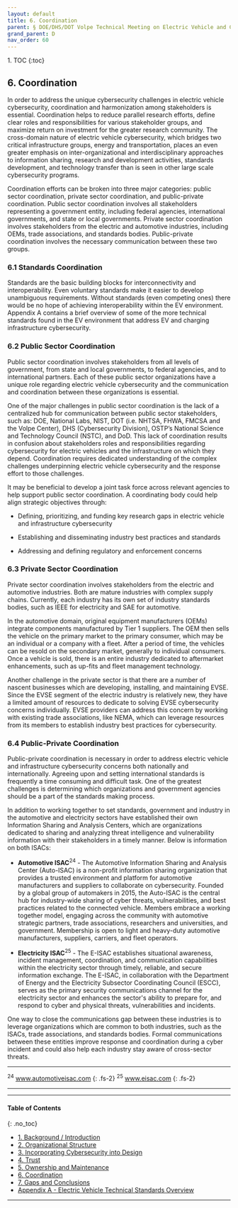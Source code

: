 ```yaml
---
layout: default
title: 6. Coordination 
parent: § DOE/DHS/DOT Volpe Technical Meeting on Electric Vehicle and Charging Station Cybersecurity Report 
grand_parent: D 
nav_order: 60 
---
```

<style>
.dont-break-out {
  /* These are technically the same, but use both */
  overflow-wrap: break-word;
  word-wrap: break-word;

  -ms-word-break: break-all;
  /* This is the dangerous one in WebKit, as it breaks things wherever */
  word-break: break-all;
  /* Instead use this non-standard one: */
  word-break: break-word;
}
</style>

<div class="dont-break-out" markdown="1">
1. TOC
{:toc}

## 6. Coordination
In order to address the unique cybersecurity challenges in electric vehicle cybersecurity, coordination and harmonization among stakeholders is essential. Coordination helps to reduce parallel research efforts, define clear roles and responsibilities for various stakeholder groups, and maximize return on investment for the greater research community. The cross-domain nature of electric vehicle cybersecurity, which bridges two critical infrastructure groups, energy and transportation, places an even greater emphasis on inter-organizational and interdisciplinary approaches to information sharing, research and development activities, standards development, and technology transfer than is seen in other large scale cybersecurity programs.

Coordination efforts can be broken into three major categories: public sector coordination, private sector coordination, and public-private coordination. Public sector coordination involves all stakeholders representing a government entity, including federal agencies, international governments, and state or local governments. Private sector coordination involves stakeholders from the electric and automotive industries, including OEMs, trade associations, and standards bodies. Public-private coordination involves the necessary communication between these two groups.

### 6.1 Standards Coordination
Standards are the basic building blocks for interconnectivity and interoperability. Even voluntary standards make it easier to develop unambiguous requirements. Without standards (even competing ones) there would be no hope of achieving interoperability within the EV environment. Appendix A contains a brief overview of some of the more technical standards found in the EV environment that address EV and charging infrastructure cybersecurity.

### 6.2 Public Sector Coordination
Public sector coordination involves stakeholders from all levels of government, from state and local governments, to federal agencies, and to international partners. Each of these public sector organizations have a unique role regarding electric vehicle cybersecurity and the communication and coordination between these organizations is essential.

One of the major challenges in public sector coordination is the lack of a centralized hub for communication between public sector stakeholders, such as: DOE, National Labs, NIST, DOT (i.e. NHTSA, FHWA, FMCSA and the Volpe Center), DHS (Cybersecurity Division), OSTP’s National Science and Technology Council (NSTC), and DoD. This lack of coordination results in confusion about stakeholders roles and responsibilities regarding cybersecurity for electric vehicles and the infrastructure on which they depend. Coordination requires dedicated understanding of the complex challenges underpinning electric vehicle cybersecurity and the response effort to those challenges.

It may be beneficial to develop a joint task force across relevant agencies to help support public sector coordination. A coordinating body could help align strategic objectives through:

- Defining, prioritizing, and funding key research gaps in electric vehicle and infrastructure cybersecurity

- Establishing and disseminating industry best practices and standards

- Addressing and defining regulatory and enforcement concerns 

### 6.3 Private Sector Coordination
Private sector coordination involves stakeholders from the electric and automotive industries. Both are mature industries with complex supply chains. Currently, each industry has its own set of industry standards bodies, such as IEEE for electricity and SAE for automotive.

In the automotive domain, original equipment manufacturers (OEMs) integrate components manufactured by Tier 1 suppliers. The OEM then sells the vehicle on the primary market to the primary consumer, which may be an individual or a company with a fleet. After a period of time, the vehicles can be resold on the secondary market, generally to individual consumers. Once a vehicle is sold, there is an entire industry dedicated to aftermarket enhancements, such as up-fits and fleet management technology.

Another challenge in the private sector is that there are a number of nascent businesses which are developing, installing, and maintaining EVSE. Since the EVSE segment of the electric industry is relatively new, they have a limited amount of resources to dedicate to solving EVSE cybersecurity concerns individually. EVSE providers can address this concern by working with existing trade associations, like NEMA, which can leverage resources from its members to establish industry best practices for cybersecurity.

### 6.4 Public-Private Coordination
Public-private coordination is necessary in order to address electric vehicle and infrastructure cybersecurity concerns both nationally and internationally. Agreeing upon and setting international standards is frequently a time consuming and difficult task. One of the greatest challenges is determining which organizations and government agencies should be a part of the standards making process.

In addition to working together to set standards, government and industry in the automotive and electricity sectors have established their own Information Sharing and Analysis Centers, which are organizations dedicated to sharing and analyzing threat intelligence and vulnerability information with their stakeholders in a timely manner. Below is information on both ISACs:

- **Automotive ISAC**<sup>24</sup> - The Automotive Information Sharing and Analysis Center (Auto-ISAC) is a non-profit information sharing organization that provides a trusted environment and platform for automotive manufacturers and suppliers to collaborate on cybersecurity. Founded by a global group of automakers in 2015, the Auto-ISAC is the central hub for industry-wide sharing of cyber threats, vulnerabilities, and best practices related to the connected vehicle. Members embrace a working together model, engaging across the community with automotive strategic partners, trade associations, researchers and universities, and government. Membership is open to light and heavy-duty automotive manufacturers, suppliers, carriers, and fleet operators.

- **Electricity ISAC**<sup>25</sup> - The E-ISAC establishes situational awareness, incident management, coordination, and communication capabilities within the electricity sector through timely, reliable, and secure information exchange. The E-ISAC, in collaboration with the Department of Energy and the Electricity Subsector Coordinating Council (ESCC), serves as the primary security communications channel for the electricity sector and enhances the sector's ability to prepare for, and respond to cyber and physical threats, vulnerabilities and incidents.

One way to close the communications gap between these industries is to leverage organizations which are common to both industries, such as the ISACs, trade associations, and standards bodies. Formal communications between these entities improve response and coordination during a cyber incident and could also help each industry stay aware of cross-sector threats.

***
<sup>24</sup> www.automotiveisac.com 
{: .fs-2}
<sup>25</sup> www.eisac.com
{: .fs-2}
***

***

#### Table of Contents
{: .no_toc}

<ul><li> <a href="/docs/D/doe-dhs-dot-volpe-technical-meeting-on-electric-vehicle-and-charging-stations-cybersecurity-report-1/">1. Background / Introduction</a></li><li> <a href="/docs/D/doe-dhs-dot-volpe-technical-meeting-on-electric-vehicle-and-charging-stations-cybersecurity-report-2/">2. Organizational Structure</a></li><li> <a href="/docs/D/doe-dhs-dot-volpe-technical-meeting-on-electric-vehicle-and-charging-stations-cybersecurity-report-3/">3. Incorporating Cybersecurity into Design</a></li><li> <a href="/docs/D/doe-dhs-dot-volpe-technical-meeting-on-electric-vehicle-and-charging-stations-cybersecurity-report-4/">4. Trust</a></li><li> <a href="/docs/D/doe-dhs-dot-volpe-technical-meeting-on-electric-vehicle-and-charging-stations-cybersecurity-report-5/">5. Ownership and Maintenance</a></li><li> <a href="/docs/D/doe-dhs-dot-volpe-technical-meeting-on-electric-vehicle-and-charging-stations-cybersecurity-report-6/">6. Coordination</a></li><li> <a href="/docs/D/doe-dhs-dot-volpe-technical-meeting-on-electric-vehicle-and-charging-stations-cybersecurity-report-7/">7. Gaps and Conclusions</a></li><li> <a href="/docs/D/doe-dhs-dot-volpe-technical-meeting-on-electric-vehicle-and-charging-stations-cybersecurity-report-8/">Appendix A - Electric Vehicle Technical Standards Overview</a></li></ul>

***

</div>
